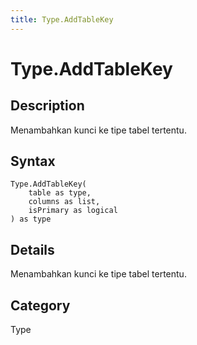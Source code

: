 ```yaml
---
title: Type.AddTableKey
---
```


# Type.AddTableKey


## Description

Menambahkan kunci ke tipe tabel tertentu.


## Syntax

```powerquery
Type.AddTableKey(
    table as type,
    columns as list,
    isPrimary as logical
) as type
```


## Details

Menambahkan kunci ke tipe tabel tertentu.



## Category
Type
